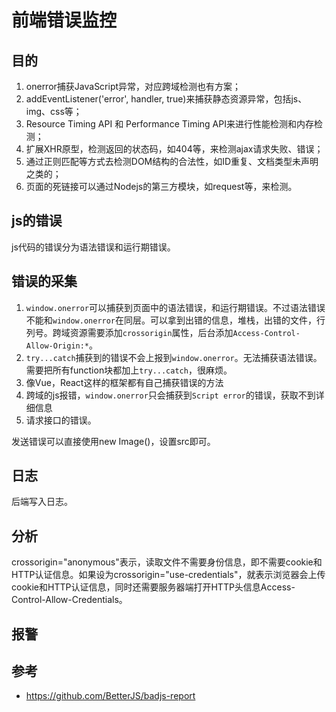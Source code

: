# 前端错误监控

## 目的

1. onerror捕获JavaScript异常，对应跨域检测也有方案；
2. addEventListener('error', handler, true)来捕获静态资源异常，包括js、img、css等；
3. Resource Timing API 和 Performance Timing API来进行性能检测和内存检测；
4. 扩展XHR原型，检测返回的状态码，如404等，来检测ajax请求失败、错误；
5. 通过正则匹配等方式去检测DOM结构的合法性，如ID重复、文档类型未声明之类的；
6. 页面的死链接可以通过Nodejs的第三方模块，如request等，来检测。

## js的错误

js代码的错误分为语法错误和运行期错误。

## 错误的采集

1. `window.onerror`可以捕获到页面中的语法错误，和运行期错误。不过语法错误不能和`window.onerror`在同层。可以拿到出错的信息，堆栈，出错的文件，行列号。跨域资源需要添加`crossorigin`属性，后台添加`Access-Control-Allow-Origin:*`。
2. `try...catch`捕获到的错误不会上报到`window.onerror`。无法捕获语法错误。需要把所有function块都加上`try...catch`，很麻烦。
3. 像Vue，React这样的框架都有自己捕获错误的方法
4. 跨域的js报错，`window.onerror`只会捕获到`Script error`的错误，获取不到详细信息
5. 请求接口的错误。

发送错误可以直接使用new Image()，设置src即可。

## 日志

后端写入日志。

## 分析

crossorigin="anonymous"表示，读取文件不需要身份信息，即不需要cookie和HTTP认证信息。如果设为crossorigin="use-credentials"，就表示浏览器会上传cookie和HTTP认证信息，同时还需要服务器端打开HTTP头信息Access-Control-Allow-Credentials。

## 报警

## 参考
- https://github.com/BetterJS/badjs-report